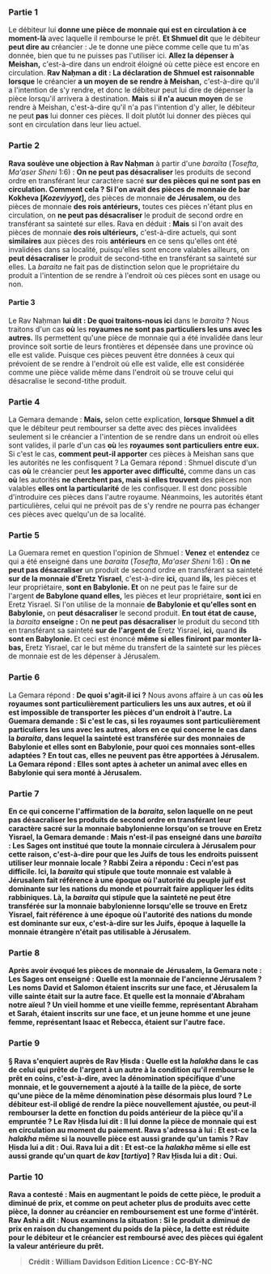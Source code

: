 
### Partie 1
Le débiteur lui <b>donne une pièce de monnaie qui est en circulation à ce moment-là</b> avec laquelle il rembourse le prêt. <b>Et Shmuel dit</b> que le débiteur <b>peut dire au</b> créancier : Je te donne une pièce comme celle que tu m'as donnée, bien que tu ne puisses pas l'utiliser ici. <b>Allez la dépenser à Meishan,</b> c'est-à-dire dans un endroit éloigné où cette pièce est encore en circulation. <b>Rav Naḥman a dit : La déclaration de Shmuel est raisonnable lorsque</b> le créancier <b>a un moyen de se rendre à Meishan,</b> c'est-à-dire qu'il a l'intention de s'y rendre, et donc le débiteur peut lui dire de dépenser la pièce lorsqu'il arrivera à destination. <b>Mais</b> si <b>il n'a aucun moyen</b> de se rendre à Meishan, c'est-à-dire qu'il n'a pas l'intention d'y aller, le débiteur ne peut <b>pas</b> lui donner ces pièces. Il doit plutôt lui donner des pièces qui sont en circulation dans leur lieu actuel.

### Partie 2
<b>Rava soulève une objection à Rav Naḥman</b> à partir d'une <i>baraïta</i> (<i>Tosefta</i>, <i>Ma'aser Sheni</i> 1:6) : <b>On ne peut pas désacraliser</b> les produits de second ordre en transférant leur caractère sacré <b>sur des pièces qui ne sont pas en circulation. Comment cela ? Si l'on avait des pièces de monnaie de bar Kokheva [<i>Kozeviyyot</i>], </b> des pièces de monnaie <b>de Jérusalem, ou</b> des pièces de monnaie <b>des rois antérieurs,</b> toutes ces pièces n'étant plus en circulation, on <b>ne peut pas désacraliser</b> le produit de second ordre en transférant sa sainteté sur elles. Rava en déduit : <b>Mais</b> si l'on avait des pièces de monnaie <b>des rois ultérieurs,</b> c'est-à-dire actuels, qui sont <b>similaires</b> aux pièces des rois <b>antérieurs</b> en ce sens qu'elles ont été invalidées dans sa localité, puisqu'elles sont encore valables ailleurs, on <b>peut désacraliser</b> le produit de second-tithe en transférant sa sainteté sur elles. La <i>baraita</i> ne fait pas de distinction selon que le propriétaire du produit a l'intention de se rendre à l'endroit où ces pièces sont en usage ou non.

#### Partie 3
Le Rav Naḥman <b>lui dit : De quoi traitons-nous ici</b> dans le <i>baraita</i> ? Nous traitons d'un cas <b>où</b> les <b>royaumes ne sont pas particuliers les uns avec les autres.</b> Ils permettent qu'une pièce de monnaie qui a été invalidée dans leur province soit sortie de leurs frontières et dépensée dans une province où elle est valide. Puisque ces pièces peuvent être données à ceux qui prévoient de se rendre à l'endroit où elle est valide, elle est considérée comme une pièce valide même dans l'endroit où se trouve celui qui désacralise le second-tithe produit.

### Partie 4
La Gemara demande : <b>Mais,</b> selon cette explication, <b>lorsque Shmuel a dit</b> que le débiteur peut rembourser sa dette avec des pièces invalidées seulement si le créancier a l'intention de se rendre dans un endroit où elles sont valides, il parle d'un cas <b>où</b> les <b>royaumes sont particuliers entre eux.</b> Si c'est le cas, <b>comment peut-il apporter</b> ces pièces à Meishan sans que les autorités ne les confisquent ? La Gemara répond : Shmuel discute d'un cas <b>où</b> le créancier peut <b>les apporter avec difficulté,</b> comme dans un cas <b>où</b> les autorités <b>ne cherchent pas, mais si elles trouvent</b> des pièces non valables <b>elles ont la particularité</b> de les confisquer. Il est donc possible d'introduire ces pièces dans l'autre royaume. Néanmoins, les autorités étant particulières, celui qui ne prévoit pas de s'y rendre ne pourra pas échanger ces pièces avec quelqu'un de sa localité.

### Partie 5
La Guemara remet en question l'opinion de Shmuel : <b>Venez</b> et <b>entendez</b> ce qui a été enseigné dans une <i>baraita</i> (<i>Tosefta</i>, <i>Ma'aser Sheni</i> 1:6) : <b>On ne peut pas désacraliser</b> un produit de second ordre en transférant sa sainteté <b>sur de la monnaie d'Eretz Yisrael</b>, c'est-à-dire <b>ici,</b> quand <b>ils,</b> les pièces et leur propriétaire, <b>sont en Babylonie. Et</b> on ne peut pas le faire sur de l'argent <b>de Babylone quand elles,</b> les pièces et leur propriétaire, <b>sont ici</b> en Eretz Yisrael. Si l'on utilise de la monnaie <b>de Babylonie et qu'elles sont en Babylonie,</b> on <b>peut désacraliser</b> le second produit. <b>En tout état de cause,</b> la <i>baraita</i> <b>enseigne :</b> On <b>ne peut pas désacraliser</b> le produit du second tith en transférant sa sainteté <b>sur de l'argent de</b> Eretz Yisrael, <b>ici,</b> quand <b>ils sont en Babylonie. </b> Et ceci est énoncé <b>même si elles finiront par monter là-bas,</b> Eretz Yisrael, car le but même du transfert de la sainteté sur les pièces de monnaie est de les dépenser à Jérusalem.

### Partie 6
La Gemara répond : <b>De quoi s'agit-il ici ?</b> Nous avons affaire à un cas <b>où les <b>royaumes sont</b> particulièrement <b>particuliers les uns aux autres,</b> et où il est impossible de transporter les pièces d'un endroit à l'autre. La Guemara demande : <b>Si c'est le cas,</b> si les royaumes sont particulièrement particuliers les uns avec les autres, alors en ce qui concerne le cas dans la <i>baraita</i>, dans lequel la sainteté est transférée sur des monnaies <b>de Babylonie et elles sont en Babylonie, pour quoi ces</b> monnaies sont-elles <b>adaptées ?</b> En tout cas, elles ne peuvent pas être apportées à Jérusalem. La Gemara répond : <b>Elles sont aptes à acheter un animal avec elles</b> en Babylonie <b>qui sera monté à Jérusalem.</b>

### Partie 7
En ce qui concerne l'affirmation de la <i>baraita</i>, selon laquelle on ne peut pas désacraliser les produits de second ordre en transférant leur caractère sacré sur la monnaie babylonienne lorsqu'on se trouve en Eretz Yisrael, la Gemara demande : <b>Mais n'est-il pas enseigné</b> dans une <i>baraïta</i> : Les Sages ont <b>institué que</b> toute la <b>monnaie circulera à Jérusalem pour cette raison,</b> c'est-à-dire pour que les Juifs de tous les endroits puissent utiliser leur monnaie locale ? <b>Rabbi Zeira a répondu :</b> Ceci n'est <b>pas difficile. Ici,</b> la <i>baraita</i> qui stipule que toute monnaie est valable à Jérusalem fait référence à <b>une époque où l'autorité du peuple juif est dominante sur les nations du monde</b> et pourrait faire appliquer les édits rabbiniques. <b>Là,</b> la <i>baraita</i> qui stipule que la sainteté ne peut être transférée sur la monnaie babylonienne lorsqu'elle se trouve en Eretz Yisrael, fait référence à <b>une époque où l'autorité des nations du monde est dominante sur eux,</b> c'est-à-dire sur les Juifs, époque à laquelle la monnaie étrangère n'était pas utilisable à Jérusalem.

### Partie 8
Après avoir évoqué les pièces de monnaie de Jérusalem, la Gemara note : <b>Les Sages ont enseigné : Quelle est</b> la <b>monnaie de</b> l'ancienne <b>Jérusalem ?</b> Les noms <b>David et Salomon</b> étaient inscrits <b>sur une face, et Jérusalem la ville sainte</b> était <b>sur</b> la <b>autre face. Et quelle est</b> la <b>monnaie d'Abraham notre aïeul ? Un vieil homme et une vieille femme,</b> représentant Abraham et Sarah, étaient inscrits <b>sur une face, et un jeune homme et une jeune femme,</b> représentant Isaac et Rebecca, étaient <b>sur</b> l'<b>autre face.</b>

### Partie 9
§ <b>Rava s'enquiert auprès de Rav Ḥisda : Quelle est</b> la <i>halakha</i> dans le cas de <b>celui qui prête</b> de l'argent à <b>un autre à</b> la condition qu'il rembourse le prêt en <b>coins,</b> c'est-à-dire, avec la dénomination spécifique d'une monnaie, <b>et</b> le gouvernement <b>a ajouté à</b> la taille de la pièce, de sorte qu'une pièce de la même dénomination pèse désormais plus lourd ? Le débiteur est-il obligé de rendre la pièce nouvellement ajustée, ou peut-il rembourser la dette en fonction du poids antérieur de la pièce qu'il a empruntée ? Le Rav Ḥisda lui <b>dit : Il lui donne</b> la <b>pièce de monnaie qui est en circulation au moment</b> du paiement. Rava <b>s'adressa à lui : Et</b> est-ce la <i>halakha</i> <b>même</b> si la nouvelle pièce est aussi grande <b>qu'un tamis ?</b> Rav Ḥisda <b>lui a dit : Oui.</b> Rava <b>lui a dit : </b> Et est-ce la <i>halakha</i> <b>même</b> si elle est aussi grande <b>qu'un quart de <i>kav</i> [<i>tartiya</i>] ?</b> Rav Ḥisda <b>lui a dit : Oui.</b>

### Partie 10
Rava a contesté : <b>Mais</b> en augmentant le poids de cette pièce, le <b>produit a diminué de prix,</b> et comme on peut acheter plus de produits avec cette pièce, la donner au créancier en remboursement est une forme d'intérêt. <b>Rav Ashi a dit : Nous examinons</b> la situation : <b>Si</b> le produit <b>a diminué de prix en raison</b> du changement du poids de <b>la pièce,</b> la dette <b>est réduite pour</b> le débiteur et le créancier est remboursé avec des pièces qui égalent la valeur antérieure du prêt.

>Crédit : William Davidson Edition
>Licence : CC-BY-NC